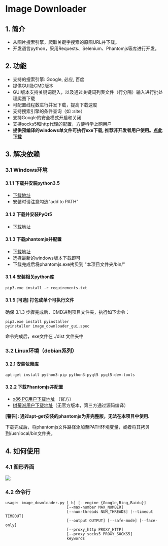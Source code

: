 # Image Downloader

## 1. 简介

+ 从图片搜索引擎，爬取关键字搜索的原图URL并下载。
+ 开发语言python，采用Requests、Selenium、Phantomjs等库进行开发。

## 2. 功能
+ 支持的搜索引擎: Google, 必应, 百度
+ 提供GUI及CMD版本
+ GUI版本支持关键词键入，以及通过关键词列表文件（行分隔）输入进行批处理爬图下载
+ 可配置线程数进行并发下载，提高下载速度
+ 支持搜索引擎的条件查询（如 :site）
+ 支持Google的安全模式开启和关闭
+ 支持socks5和http代理的配置，方便科学上网用户
+ **提供预编译的windows单文件可执行exe下载, 推荐非开发者用户使用。[点此下载](https://github.com/sczhengyabin/Google-Image-Downloader/releases)**

## 3. 解决依赖
### 3.1 Windows环境
#### 3.1.1 下载并安装python3.5
+ [下载地址](https://www.python.org/ftp/python/3.5.3/python-3.5.3.exe)
+ 安装时请注意勾选"add to PATH"
#### 3.1.2 下载并安装PyQt5
+ [下载地址](https://sourceforge.net/projects/pyqt/files/PyQt5/PyQt-5.6/PyQt5-5.6-gpl-Py3.5-Qt5.6.0-x32-2.exe/download)
#### 3.1.3 下载phantomjs并配置
+ [下载地址](https://bitbucket.org/ariya/phantomjs/downloads)
+ 选择最新的windows版本下载即可
+ 下载完成后将phantomjs.exe拷贝到 "本项目文件夹/bin/"
#### 3.1.4 安装相关python库
```
pip3.exe install -r requirements.txt
```
#### 3.1.5 [可选] 打包成单个可执行文件
确保 3.1.3 步骤完成后，CMD进到项目文件夹，执行如下命令：
```
pip3.exe install pyinstaller
pyinstaller image_downloader_gui.spec
```
命令完成后，exe文件在 ./dist 文件夹中
### 3.2 Linux环境（debian系列）
#### 3.2.1 安装依赖库
```
apt-get install python3-pip python3-pyqt5 pyqt5-dev-tools
```
#### 3.2.2 下载Phantomjs并配置
+ [x86 PC用户下载地址](https://bitbucket.org/ariya/phantomjs/downloads) （官方）
+ [树莓派用户下载地址](https://github.com/fg2it/phantomjs-on-raspberry/releases)（无官方版本，第三方通过源码编译）

**[警告]: 通过apt-get安装的phantomjs为非完整版，无法在本项目中使用.**

下载完成后，将phantomjs文件路径添加至PATH环境变量，或者将其拷贝到/usr/local/bin文件夹。
## 4. 如何使用
### 4.1 图形界面
![](http://p1.bqimg.com/567571/2d72755a4d3fc319.png)
### 4.2 命令行
```
usage: image_downloader.py [-h] [--engine {Google,Bing,Baidu}]
                           [--max-number MAX_NUMBER]
                           [--num-threads NUM_THREADS] [--timeout TIMEOUT]
                           [--output OUTPUT] [--safe-mode] [--face-only]
                           [--proxy_http PROXY_HTTP]
                           [--proxy_socks5 PROXY_SOCKS5]
                           keywords
```